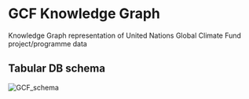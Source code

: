 # GCF Knowledge Graph
Knowledge Graph representation of United Nations Global Climate Fund project/programme data

## Tabular DB schema

![GCF_schema](https://github.com/user-attachments/assets/1fd4e56f-af93-4fb2-a9c0-3a6e65b0e35d)

